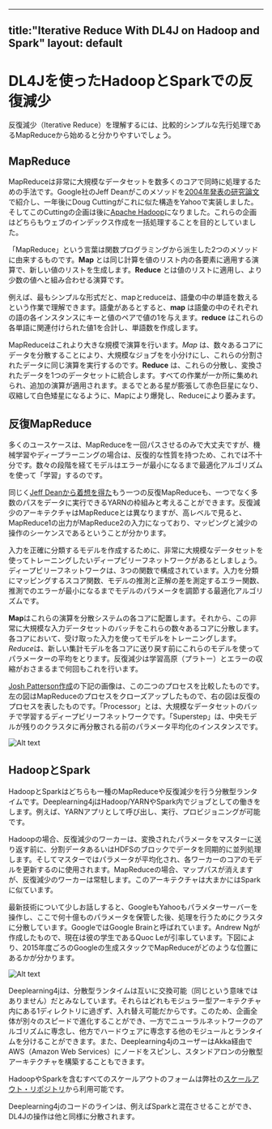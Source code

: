 - - -
title:"Iterative Reduce With DL4J on Hadoop and Spark"
layout: default
---

# DL4Jを使ったHadoopとSparkでの反復減少

反復減少（Iterative Reduce）を理解するには、比較的シンプルな先行処理であるMapReduceから始めると分かりやすいでしょう。 

## MapReduce

MapReduceは非常に大規模なデータセットを数多くのコアで同時に処理するための手法です。Google社のJeff Deanがこのメソッドを[2004年発表の研究論文](https://static.googleusercontent.com/media/research.google.com/en/us/archive/mapreduce-osdi04.pdf)で紹介し、一年後にDoug Cuttingがこれに似た構造をYahooで実装しました。そしてこのCuttingの企画は後に[Apache Hadoop](https://hadoop.apache.org/)になりました。これらの企画はどちらもウェブのインデックス作成を一括処理することを目的としていました。 

「MapReduce」という言葉は関数プログラミングから派生した2つのメソッドに由来するものです。**Map** とは同じ計算を値のリスト内の各要素に適用する演算で、新しい値のリストを生成します。**Reduce** とは値のリストに適用し、より少数の値へと組み合わせる演算です。 

例えば、最もシンプルな形式だと、mapとreduceは、語彙の中の単語を数えるという作業で理解できます。語彙があるとすると、**map** は語彙の中のそれぞれの語の各インスタンスにキーと値のペアで値の1を与えます。**reduce** はこれらの各単語に関連付けられた値1を合計し、単語数を作成します。 

MapReduceはこれより大きな規模で演算を行います。*Map* は、数々あるコアにデータを分散することにより、大規模なジョブをを小分けにし、これらの分割されたデータに同じ演算を実行するのです。**Reduce** は、これらの分散し、変換されたデータを1つのデータセットに統合します。すべての作業が一か所に集めれられ、追加の演算が適用されます。まるでとある星が膨張して赤色巨星になり、収縮して白色矮星になるように、Mapにより爆発し、Reduceにより萎みます。 

## 反復MapReduce

多くのユースケースは、MapReduceを一回パスさせるのみで大丈夫ですが、機械学習やディープラーニングの場合は、反復的な性質を持つため、これでは不十分です。数々の段階を経てモデルはエラーが最小になるまで最適化アルゴリズムを使って「学習」するのです。 

同じく[Jeff Deanから着想を得た](https://static.googleusercontent.com/media/research.google.com/en/us/people/jeff/CIKM-keynote-Nov2014.pdf)もう一つの反復MapReduceも、一つでなく多数のパスをデータに実行できるYARNの枠組みと考えることができます。反復減少のアーキテクチャはMapReduceとは異なりますが、高レベルで見ると、MapReduce1の出力がMapReduce2の入力になっており、マッピングと減少の操作のシーケンスであるということが分かります。 

入力を正確に分類するモデルを作成するために、非常に大規模なデータセットを使ってトレーニングしたいディープビリーフネットワークがあるとしましょう。ディープビリーフネットワークは、3つの関数で構成されています。入力を分類にマッピングするスコア関数、モデルの推測と正解の差を測定するエラー関数、推測でのエラーが最小になるまでモデルのパラメータを調節する最適化アルゴリズムです。 

**Map**はこれらの演算を分散システムの各コアに配置します。それから、この非常に大規模な入力データセットのバッチをこれらの数々あるコアに分散します。各コアにおいて、受け取った入力を使ってモデルをトレーニングします。*Reduce*は、新しい集計モデルを各コアに送り戻す前にこれらのモデルを使ってパラメーターの平均をとります。反復減少は学習高原（プラトー）とエラーの収縮がおさまるまで何回もこれを行います。 

[Josh Patterson作成](http://www.slideshare.net/cloudera/strata-hadoop-world-2012-knitting-boar)の下記の画像は、この二つのプロセスを比較したものです。左の図はMapReduceのプロセスをクローズアップしたもので、右の図は反復のプロセスを表したものです。「Processor」とは、大規模なデータセットのバッチで学習するディープビリーフネットワークです。「Superstep」は、中央モデルが残りのクラスタに再分散される前のパラメータ平均化のインスタンスです。 

![Alt text](./img/mapreduce_v_iterative.png)

## HadoopとSpark

HadoopとSparkはどちらも一種のMapReduceや反復減少を行う分散型ランタイムです。Deeplearning4jはHadoop/YARNやSpark内でジョブとしての働きをします。例えば、YARNアプリとして呼び出し、実行、プロビジョニングが可能です。

Hadoopの場合、反復減少のワーカーは、変換されたパラメータをマスターに送り返す前に、分割データあるいはHDFSのブロックでデータを同期的に並列処理します。そしてマスターではパラメータが平均化され、各ワーカーのコアのモデルを更新するのに使用されます。MapReduceの場合、マップパスが消えますが、反復減少のワーカーは常駐します。このアーキテクチャは大まかにはSparkに似ています。

最新技術について少しお話しすると、GoogleもYahooもパラメターサーバーを操作し、ここで何十億ものパラメータを保管した後、処理を行うためにクラスタに分散しています。GoogleではGoogle Brainと呼ばれています。Andrew Ngが作成したもので、現在は彼の学生であるQuoc Leが引率しています。下図により、2015年度ごろのGoogleの生成スタックでMapReduceがどのような位置にあるかが分かります。

![Alt text](./img/google_production_stack.png)

Deeplearning4jは、分散型ランタイムは互いに交換可能（同じという意味ではありません）だとみなしています。それらはどれもモジュラー型アーキテクチャ内にある1ディレクトリに過ぎず、入れ替え可能だからです。このため、企画全体が別々のスピードで進化することができ、一方でニューラルネットワークのアルゴリズムに専念し、他方でハードウェアに専念する他のモジュールとランタイムを分けることができます。また、Deeplearning4jのユーザーはAkka経由でAWS（Amazon Web Services）にノードをスピンし、スタンドアロンの分散型アーキテクチャを構築することもできます。

HadoopやSparkを含むすべてのスケールアウトのフォームは弊社の[スケールアウト・リポジトリ](https://github.com/deeplearning4j/deeplearning4j/tree/master/deeplearning4j-scaleout)から利用可能です。

Deeplearning4jのコードのラインは、例えばSparkと混在させることができ、DL4Jの操作は他と同様に分散されます。 
